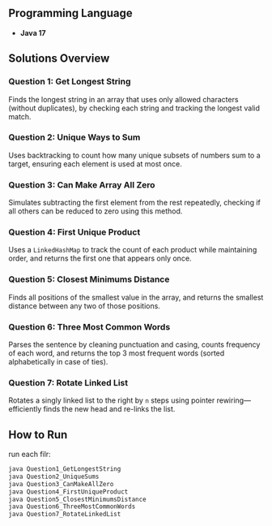 ## Programming Language
- **Java 17**

## Solutions Overview

### Question 1: Get Longest String  
Finds the longest string in an array that uses only allowed characters (without duplicates), by checking each string and tracking the longest valid match.

### Question 2: Unique Ways to Sum  
Uses backtracking to count how many unique subsets of numbers sum to a target, ensuring each element is used at most once.

### Question 3: Can Make Array All Zero  
Simulates subtracting the first element from the rest repeatedly, checking if all others can be reduced to zero using this method.

### Question 4: First Unique Product  
Uses a `LinkedHashMap` to track the count of each product while maintaining order, and returns the first one that appears only once.

### Question 5: Closest Minimums Distance  
Finds all positions of the smallest value in the array, and returns the smallest distance between any two of those positions.

### Question 6: Three Most Common Words  
Parses the sentence by cleaning punctuation and casing, counts frequency of each word, and returns the top 3 most frequent words (sorted alphabetically in case of ties).

### Question 7: Rotate Linked List  
Rotates a singly linked list to the right by `n` steps using pointer rewiring—efficiently finds the new head and re-links the list.

## How to Run

run each filr:

```sh
java Question1_GetLongestString
java Question2_UniqueSums
java Question3_CanMakeAllZero
java Question4_FirstUniqueProduct
java Question5_ClosestMinimumsDistance
java Question6_ThreeMostCommonWords
java Question7_RotateLinkedList
